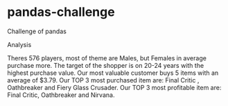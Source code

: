 # pandas-challenge
Challenge of pandas

Analysis

Theres 576 players, most of theme are Males, but Females in average purchase more.
The target of the shopper is on 20-24 years with the highest purchase value.
Our most valuable customer buys 5 items with an average of $3.79.
Our TOP 3 most purchased item are: Final Critic , Oathbreaker and Fiery Glass Crusader.
Our TOP 3 most profitable item are: Final Critic, Oathbreaker and Nirvana.
